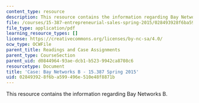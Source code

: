 ```yaml
---
content_type: resource
description: This resource contains the information regarding Bay Networks B.
file: /courses/15-387-entrepreneurial-sales-spring-2015/028493928f6ba599496e510e48f8871b_MIT15_387S15_Bay_Network_B.pdf
file_type: application/pdf
learning_resource_types: []
license: https://creativecommons.org/licenses/by-nc-sa/4.0/
ocw_type: OCWFile
parent_title: Readings and Case Assignments
parent_type: CourseSection
parent_uid: d0844964-93ae-dcb1-b523-9942ca8708c6
resourcetype: Document
title: 'Case: Bay Networks B - 15.387 Spring 2015'
uid: 02849392-8f6b-a599-496e-510e48f8871b
---
```

This resource contains the information regarding Bay Networks B.